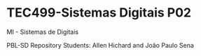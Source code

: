 # TEC499-Sistemas Digitais P02
MI - Sistemas de Digitais

PBL-SD Repository
Students: Allen Hichard and João Paulo Sena

